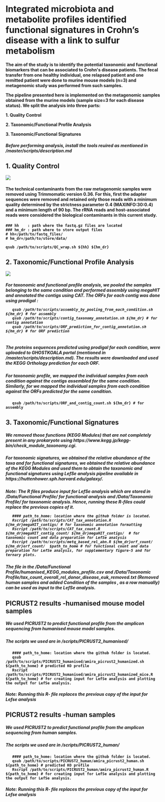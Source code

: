 <h1> Integrated microbiota and metabolite profiles identified functional signatures in Crohn’s disease with a link to sulfur metabolism </h1>

<b>     The aim of the study is to identify the potential taxonomic and functional biomarkers that can be associated to Crohn's disease patients. The fecal transfer from one healthy individual, one relapsed patient and one remitted patient were done to murine mouse models (n=3) and metagenomic study was performed from such samples.<p>
        The pipeline presented here is implemented on the metagenomic samples obtained from the murine models (sample size=3 for each disease status). We split the analysis into three parts: <p>
        1. Quality Control <p>
        2. Taxonomic/Functional Profile Analysis <p>
        3. Taxonomic/Functional Signatures <p>
<h5>Before performing analysis, install the tools reuired as mentioned in /master/scripts/description.md        
<h2> 1. Quality Control </h2>
<img src="https://github.com/abilashdurairaj/Metwaly-et-al.-2020/blob/master/pictures/QC_pipeline_fin.PNG" width: "40%" height: "30%">

<h4> The technical contaminants from the raw metagenomic samples were removed using Trimmomatic version 0.36. For this, first the adapter sequences were removed and retained only those reads with a minimum quality determined by the strictness parameter 0.4 (MAXINFO:30:0.4) and a minimum length of 90 bp. 
     The rRNA reads and host-associated reads were considered the biological contaminants in this current study. </h4>
 
   ```shellscript
### hh    : path where the fastq.gz files are located
### hm_dr : path where to store output files 
# hh=/path/to/fastq_files/
# hm_dr=/path/to/store/data/

   qsub /path/to/scripts/QC_wrap.sh ${hh} ${hm_dr}
  ```
<h2> 2. Taxonomic/Functional Profile Analysis </h2>
<img src="https://github.com/abilashdurairaj/Metwaly-et-al.-2020/blob/master/pictures/outline_analysis.PNG" width: "40%" height: "30%">
<h5>For taxonomic and functional profile analysis, we pooled the samples belonging to the same condition and performed assembly using megaHIT and annotated the contigs using CAT. The ORFs for each contig was done using prodigal :

```shellscript
   qsub /path/to/scripts/assembly_by_pooling_from_each_condition.sh ${hm_dr} # for assembly
   qsub /path/to/scripts/contig_taxonomy_annotation.sh ${hm_dr} # for contig annotation
   qsub /path/to/scripts/ORF_prediction_for_contig_annotation.sh ${hm_dr} # for ORF prediction
   
  ```
  
<h5> The proteins sequences predicted using prodigal for each condition, were uploaded to GHOSTKOALA portal (mentioned in /master/scripts/description.md). The results were downloaded and used the KEGG Orthology prediction for each ORF.
<h5> For taxonomic profile, we mapped the individual samples from each condition against the contigs assembled for the same condition. Similarly, for we mapped the individual samples from each condition against the ORFs predicted for the same condition. </h5>

```shellscript
   qsub /path/to/scripts/ORF_and_contig_count.sh ${hm_dr} # for assembly
 ```

<h2> 3. Taxonomic/Functional Signatures </h2>

<h5>We removed those functions (KEGG Modules) that are not completely present in any prokaryote using https://www.kegg.jp/kegg-bin/check_module_taxonomy.cgi. 
<h5> For taxonomic signatures, we obtained the relative abundance of the taxa and for functional signatures, we obtained the relative abundance of the KEGG Modules and used them to obtain the taxonomic and functional signatures using LefSe analysis pipeline available in https://huttenhower.sph.harvard.edu/galaxy/. </h5>

<h5> Note: The R files produce input for LefSe analysis which are stored in /Data/Functional Profile/ for functional analysis and /Data/Taxonomic Profile/ for taxonomic analysis. Hence, running these R-files could replace the previous copies of it.

```shellscript
   #### path_to_home: location where the github folder is located.
   Rscript /path/to/scripts/CAT_tax_annotation.R ${hm_dr}megaHIT_contigs/ # for taxonomic annotation formatting
   Rscript /path/to/scripts/CAT_tax_count.R ${hm_dr}megaHIT_contig_count/ ${hm_dr}megaHIT_contigs/  # for taxonomic count and data preparation for LefSe analysis
   Rscript /path/to/scripts/metq_based_rel_abn.R ${hm_dr}orf_count/ ${hm_dr}orf_count/  $path_to_home # for functional count and data preparation for LefSe analysis, for supplementary figure-5 and for ternary plots.
```
<h5> The file in the /Data/Functional Profile/humanised_KEGG_modules_profile.csv and /Data/Taxonomic Profile/tax_count_overall_rel_donor_disease_euk_removed.txt (Removed human samples and added Condition of the samples , as a row manually) can be used as input to the LefSe analysis.

<h2>  PICRUST2 results -humanised mouse model samples </h2>
<h5>    We used PICRUST2 to predict functional profile from the amplicon sequencing from humanised mouse model samples.   </h2>
<h5>   The scripts we used are in /scripts/PICRUST2_humanised/ </h5>

```shellscript
   #### path_to_home: location where the github folder is located.
   qsub /path/to/scripts/PICRUST2_humanised/amira_picrust2_humanized.sh ${path_to_home} # predicted KO profile
   Rscript /path/to/scripts/PICRUST2_humanised/amira_picrust2_humanized_mice.R ${path_to_home} # for creating input for LefSe analysis and plotting the output for LefSe analysis.
```
<h5> Note: Running this R- file replaces the previous copy of the input for Lefse analysis        

<h2>  PICRUST2 results -human samples </h2>
<h5>    We used PICRUST2 to predict functional profile from the amplicon sequencing from human samples.   </h2>
<h5>   The scripts we used are in /scripts/PICRUST2_human/  </h5>

```shellscript
   #### path_to_home: location where the github folder is located.
   qsub /path/to/scripts/PICRUST2_human/amira_picrust2_human.sh ${path_to_home} # predicted KO profile
   Rscript /path/to/scripts/PICRUST2_human/amira_picrust2_human.R ${path_to_home} # for creating input for LefSe analysis and plotting the output for LefSe analysis.
```
<h5> Note: Running this R- file replaces the previous copy of the input for Lefse analysis        




</b>
        
